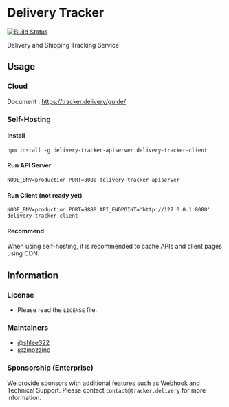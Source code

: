 # Delivery Tracker
[![Build Status](https://travis-ci.org/shlee322/delivery-tracker.svg?branch=master)](https://travis-ci.org/shlee322/delivery-tracker)

Delivery and Shipping Tracking Service

## Usage
### Cloud
Document : https://tracker.delivery/guide/

### Self-Hosting

#### Install
```
npm install -g delivery-tracker-apiserver delivery-tracker-client
```

#### Run API Server
```
NODE_ENV=production PORT=8080 delivery-tracker-apiserver
```

#### Run Client (not ready yet)
```
NODE_ENV=production PORT=8888 API_ENDPOINT='http://127.0.0.1:8080' delivery-tracker-client
```

#### Recommend
When using self-hosting, it is recommended to cache APIs and client pages using CDN.

## Information
### License
- Please read the `LICENSE` file.

### Maintainers
- [@shlee322](https://github.com/shlee322)
- [@zinozzino](https://github.com/zinozzino)

### Sponsorship (Enterprise)
We provide sponsors with additional features such as Webhook and Technical Support.
Please contact `contact@tracker.delivery` for more information.
